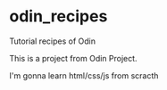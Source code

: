 # odin_recipes
Tutorial recipes of Odin

This is a project from Odin Project. 

I'm gonna learn html/css/js from scracth 

